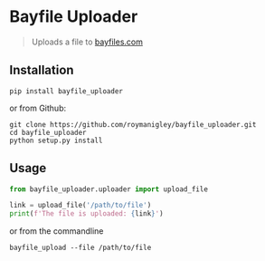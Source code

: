 # Bayfile Uploader
> Uploads a file to [bayfiles.com](https://bayfiles.com/docs/api)

## Installation
```
pip install bayfile_uploader
```
or from Github:
```
git clone https://github.com/roymanigley/bayfile_uploader.git
cd bayfile_uploader
python setup.py install
```

## Usage
```python
from bayfile_uploader.uploader import upload_file

link = upload_file('/path/to/file')
print(f'The file is uploaded: {link}')
```
or from the commandline
```
bayfile_upload --file /path/to/file
```
